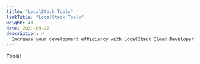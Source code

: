 ```yaml
---
title: "LocalStack Tools"
linkTitle: "LocalStack Tools"
weight: 40
date: 2021-09-27
description: >
  Increase your development efficiency with LocalStack Cloud Developer Tools.
---
```


Tools!